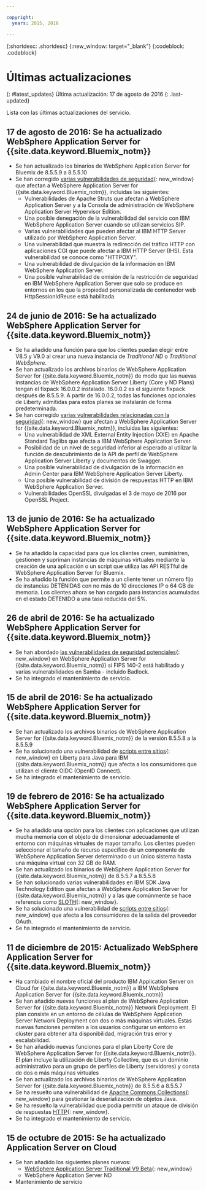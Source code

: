```yaml
---

copyright:
  years: 2015, 2016

---
```


{:shortdesc: .shortdesc}
{:new_window: target="_blank"}
{:codeblock: .codeblock}

# Últimas actualizaciones
{: #latest_updates}
Última actualización: 17 de agosto de 2016
{: .last-updated}

Lista con las últimas actualizaciones del servicio.

## 17 de agosto de 2016: Se ha actualizado WebSphere Application Server for {{site.data.keyword.Bluemix_notm}}

* Se han actualizado los binarios de WebSphere Application Server for Bluemix de 8.5.5.9 a 8.5.5.10
* Se han corregido [varias vulnerabilidades de seguridad](http://www-01.ibm.com/support/docview.wss?uid=swg21988710){: new_window} que afectan a WebSphere Application Server for {{site.data.keyword.Bluemix_notm}}, incluidas las siguientes:
  * Vulnerabilidades de Apache Struts que afectan a WebSphere Application Server y a la Consola de administración de WebSphere Application Server Hypervisor Edition.
  * Una posible denegación de la vulnerabilidad del servicio con IBM WebSphere Application Server cuando se utilizan servicios SIP.
  * Varias vulnerabilidades que pueden afectar al IBM HTTP Server utilizado por WebSphere Application Server.
  * Una vulnerabilidad que muestra la redirección del tráfico HTTP con aplicaciones CGI que puede afectar a IBM HTTP Server (IHS). Esta vulnerabilidad se conoce como "HTTPOXY".
  * Una vulnerabilidad de divulgación de la información en IBM WebSphere Application Server.
  * Una posible vulnerabilidad de omisión de la restricción de seguridad en IBM WebSphere Application Server que solo se produce en entornos en los que la propiedad personalizada de contenedor web HttpSessionIdReuse está habilitada.


## 24 de junio de 2016: Se ha actualizado WebSphere Application Server for {{site.data.keyword.Bluemix_notm}}

* Se ha añadido una función para que los clientes puedan elegir entre V8.5 y V9.0 al crear una nueva instancia de *Traditional ND* o *Traditional WebSphere*.
* Se han actualizado los archivos binarios de WebSphere Application Server for {{site.data.keyword.Bluemix_notm}} de modo que las nuevas instancias de WebSphere Application Server Liberty (Core y ND Plans) tengan el fixpack 16.0.0.2 instalado. 16.0.0.2 es el siguiente fixpack después de 8.5.5.9. A partir de 16.0.0.2, todas las funciones opcionales de Liberty admitidas para estos planes se instalarán de forma predeterminada.
* Se han corregido [varias vulnerabilidades relacionadas con la seguridad](http://www-01.ibm.com/support/docview.wss?uid=swg21984977){: new_window} que afectan a WebSphere Application Server for {{site.data.keyword.Bluemix_notm}}, incluidas las siguientes:
  * Una vulnerabilidad de XML External Entity Injection (XXE) en Apache Standard Taglibs que afecta a IBM WebSphere Application Server.
  * Posibilidad de un nivel de seguridad inferior al esperado al utilizar la función de descubrimiento de la API de perfil de WebSphere Application Server Liberty y documentos de Swagger.
  * Una posible vulnerabilidad de divulgación de la información en Admin Center para IBM WebSphere Application Server Liberty.
  * Una posible vulnerabilidad de división de respuestas HTTP en IBM WebSphere Application Server.
  * Vulnerabilidades OpenSSL divulgadas el 3 de mayo de 2016 por OpenSSL Project.

## 13 de junio de 2016: Se ha actualizado WebSphere Application Server for {{site.data.keyword.Bluemix_notm}}

* Se ha añadido la capacidad para que los clientes creen, suministren, gestionen y supriman instancias de máquinas virtuales mediante la creación de una aplicación o un script que utiliza las API RESTful de WebSphere Application Server for Bluemix.
* Se ha añadido la función que permite a un cliente tener un número fijo de instancias DETENIDAS con no más de 10 direcciones IP o 64 GB de memoria. Los clientes ahora se han cargado para instancias acumuladas en el estado DETENIDO a una tasa reducida del 5%.

## 26 de abril de 2016: Se ha actualizado WebSphere Application Server for {{site.data.keyword.Bluemix_notm}}

* Se han abordado [las vulnerabilidades de seguridad potenciales](http://www-01.ibm.com/support/docview.wss?uid=swg21982128){: new_window} en WebSphere Application Server for {{site.data.keyword.Bluemix_notm}} si FIPS 140-2 está habilitado y varias vulnerabilidades en Samba - incluido Badlock.
* Se ha integrado el mantenimiento de servicio.

## 15 de abril de 2016: Se ha actualizado WebSphere Application Server for {{site.data.keyword.Bluemix_notm}}

* Se han actualizado los archivos binarios de WebSphere Application Server for {{site.data.keyword.Bluemix_notm}} de la versión 8.5.5.8 a la 8.5.5.9
* Se ha solucionado una vulnerabilidad de [scripts entre sitios](http://www-01.ibm.com/support/docview.wss?uid=swg21981221){: new_window} en Liberty para Java para IBM {{site.data.keyword.Bluemix_notm}} que afecta a los consumidores que utilizan el cliente OIDC (OpenID Connect).
* Se ha integrado el mantenimiento de servicio.

## 19 de febrero de 2016: Se ha actualizado WebSphere Application Server for {{site.data.keyword.Bluemix_notm}}
* Se ha añadido una opción para los clientes con aplicaciones que utilizan mucha memoria con el objeto de dimensionar adecuadamente el entorno con máquinas virtuales de mayor tamaño. Los clientes pueden seleccionar el tamaño de recurso específico de un componente de WebSphere Application Server determinado o un único sistema hasta una máquina virtual con 32 GB de RAM.
* Se han actualizado los binarios de WebSphere Application Server for {{site.data.keyword.Bluemix_notm}} de 8.5.5.7 a 8.5.5.8
* Se han solucionado varias vulnerabilidades en IBM SDK Java Technology Edition que afectan a WebSphere Application Server for {{site.data.keyword.Bluemix_notm}} y a las que comúnmente se hace referencia como [SLOTH](http://www-01.ibm.com/support/docview.wss?uid=swg21977244){: new_window}.
* Se ha solucionado una vulnerabilidad de [scripts entre sitios](http://www-01.ibm.com/support/docview.wss?uid=swg21976337){: new_window} que afecta a los consumidores de la salida del proveedor OAuth.
* Se ha integrado el mantenimiento de servicio.

## 11 de diciembre de 2015: Actualizado WebSphere Application Server for {{site.data.keyword.Bluemix_notm}}
* Ha cambiado el nombre oficial del producto IBM Application Server on Cloud for {{site.data.keyword.Bluemix_notm}} a IBM WebSphere Application Server for
{{site.data.keyword.Bluemix_notm}}
* Se han añadido nuevas funciones al plan de WebSphere Application Server for {{site.data.keyword.Bluemix_notm}} Network Deployment. El plan consiste en un entorno de células de WebSphere Application Server Network Deployment con dos o más máquinas
virtuales. Estas nuevas funciones permiten a los usuarios configurar un entorno en clúster para obtener alta
disponibilidad, migración tras error y escalabilidad.
* Se han añadido nuevas funciones para el plan Liberty Core de WebSphere Application Server for {{site.data.keyword.Bluemix_notm}}. El plan incluye
la utilización de Liberty Collective, que es un dominio administrativo para un grupo de perfiles de Liberty
(servidores) y consta de dos o más máquinas virtuales
* Se han actualizado los archivos binarios de WebSphere Application Server for {{site.data.keyword.Bluemix_notm}} de 8.5.5.6 a 8.5.5.7
* Se ha resuelto una vulnerabilidad de [Apache Commons Collections](https://www.us-cert.gov/ncas/current-activity/2015/11/13/Apache-Commons-Collections-Java-Library-Vulnerability){: new_window} para gestionar la deserialización de objetos Java.
* Se ha resuelto la vulnerabilidad que podía permitir un ataque de división de respuestas [HTTP](http://www-01.ibm.com/support/docview.wss?uid=swg21972254){: new_window}.
* Se ha integrado el mantenimiento de servicio.

## 15 de octubre de 2015: Se ha actualizado Application Server on Cloud
* Se han añadido los siguientes planes nuevos:
  * [WebSphere Application Server Traditional V9 Beta](https://www-01.ibm.com/marketing/iwm/iwmdocs/web/cc/earlyprograms/websphere.shtml){: new_window}
  * WebSphere Application Server ND
* Mantenimiento de servicio

